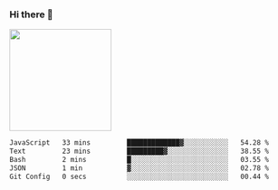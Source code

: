 ### Hi there 👋

<!--
**hwolf0610/hwolf0610** is a ✨ _special_ ✨ repository because its `README.md` (this file) appears on your GitHub profile.

Here are some ideas to get you started:

- 🔭 I’m currently working on ...
- 🌱 I’m currently learning ...
- 👯 I’m looking to collaborate on ...
- 🤔 I’m looking for help with ...
- 💬 Ask me about ...
- 📫 How to reach me: ...
- 😄 Pronouns: ...
- ⚡ Fun fact: ...
-->

<img height="180em" src="https://github-readme-stats.vercel.app/api?username=hwolf0610&show_icons=true&hide_border=true&&count_private=true&include_all_commits=true" />


<!--START_SECTION:waka-->

```txt
JavaScript   33 mins         █████████████▓░░░░░░░░░░░   54.28 %
Text         23 mins         █████████▓░░░░░░░░░░░░░░░   38.55 %
Bash         2 mins          █░░░░░░░░░░░░░░░░░░░░░░░░   03.55 %
JSON         1 min           ▓░░░░░░░░░░░░░░░░░░░░░░░░   02.78 %
Git Config   0 secs          ░░░░░░░░░░░░░░░░░░░░░░░░░   00.44 %
```

<!--END_SECTION:waka-->
